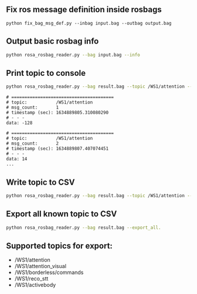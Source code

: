 
## Fix ros message definition inside rosbags

```
python fix_bag_msg_def.py --inbag input.bag --outbag output.bag
```


## Output basic rosbag info
```sh
python rosa_rosbag_reader.py --bag input.bag --info
```

## Print topic to console
```sh
python rosa_rosbag_reader.py --bag result.bag --topic /WS1/attention --print
```
    # =======================================
    # topic:           /WS1/attention
    # msg_count:       1
    # timestamp (sec): 1634889805.310080290
    # - - -
    data: -128

    # =======================================
    # topic:           /WS1/attention
    # msg_count:       2
    # timestamp (sec): 1634889807.407074451
    # - - -
    data: 14
    ...


## Write topic to CSV
```sh
python rosa_rosbag_reader.py --bag result.bag --topic /WS1/attention --export #(optional --export_name) for defining the target file name.
```

## Export all known topic to CSV
```sh
python rosa_rosbag_reader.py --bag result.bag --export_all.
```

## Supported topics for export:
- /WS1/attention
- /WS1/attention_visual
- /WS1/borderless/commands
- /WS1/reco_stt
- /WS1/activebody
